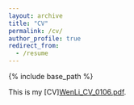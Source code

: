 ```yaml
---
layout: archive
title: "CV"
permalink: /cv/
author_profile: true
redirect_from:
  - /resume
---
```


{% include base_path %}


This is my [CV][WenLi_CV_0106.pdf](https://github.com/wenlimath2/wenlimath2.github.io/files/7824074/WenLi_CV_0106.pdf).


